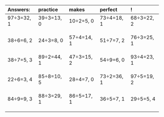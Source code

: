 | Answers: | practice | makes | perfect | ! |
| :--- | :--- | :--- | :--- | :--- |
| 97÷3=32, 1 | 39÷3=13, 0 | 10÷2=5, 0 | 73÷4=18, 1 | 68÷3=22, 2 | 
|   |   |   |   |   | 
|   |   |   |   |   | 
|   |   |   |   |   | 
| 38÷6=6, 2 | 24÷3=8, 0 | 57÷4=14, 1 | 51÷7=7, 2 | 76÷3=25, 1 | 
|   |   |   |   |   | 
|   |   |   |   |   | 
|   |   |   |   |   | 
| 38÷7=5, 3 | 89÷2=44, 1 | 47÷3=15, 2 | 54÷9=6, 0 | 93÷4=23, 1 | 
|   |   |   |   |   | 
|   |   |   |   |   | 
|   |   |   |   |   | 
| 22÷6=3, 4 | 85÷8=10, 5 | 28÷4=7, 0 | 73÷2=36, 1 | 97÷5=19, 2 | 
|   |   |   |   |   | 
|   |   |   |   |   | 
|   |   |   |   |   | 
| 84÷9=9, 3 | 88÷3=29, 1 | 86÷5=17, 1 | 36÷5=7, 1 | 29÷5=5, 4 | 
|   |   |   |   |   | 
|   |   |   |   |   | 
|   |   |   |   |   | 

